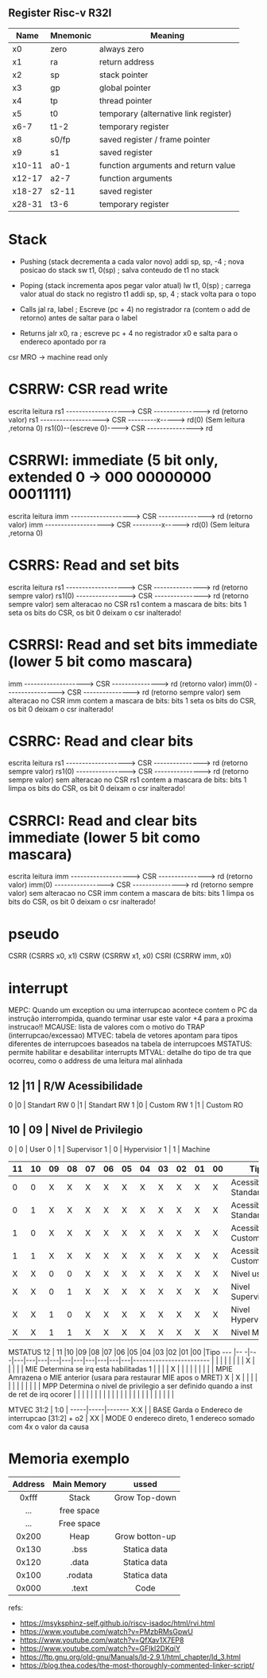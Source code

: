 
## Register Risc-v R32I

Name  |Mnemonic|Meaning
------|--------|---------------------------------------
x0    |zero    |always zero
x1    |ra      |return address
x2    |sp      |stack pointer
x3    |gp      |global pointer
x4    |tp      |thread pointer
x5    |t0      |temporary (alternative link register)
x6-7  |t1-2    |temporary register
x8    |s0/fp   |saved register / frame pointer
x9    |s1      |saved register
x10-11|a0-1    |function arguments and return value
x12-17|a2-7    |function arguments
x18-27|s2-11   |saved register
x28-31|t3-6    |temporary register

# Stack

 - Pushing (stack decrementa a cada valor novo)
    addi sp, sp, -4 ; nova posicao do stack 
    sw t1, 0(sp)    ; salva conteudo de t1 no stack
 
 - Poping (stack incrementa apos pegar valor atual)
    lw t1, 0(sp)    ; carrega valor atual do stack no registro t1
    addi sp, sp, 4  ; stack volta para o topo
    
 - Calls
    jal ra, label ; Escreve (pc + 4) no registrador ra (contem o add de retorno) antes de saltar para o label
    

- Returns
    jalr x0, ra   ; escreve pc + 4  no registrador x0 e salta para o endereco apontado por ra


csr
MRO -> machine read only

# CSRRW: CSR read write
escrita                                        leitura 
rs1 ------------------->  CSR ---------------> rd (retorno valor)
rs1 ------------------->  CSR ---------x-----> rd(0) (Sem leitura ,retorna 0)
rs1(0)--(escreve 0)---->  CSR ---------------> rd                                              

# CSRRWI: immediate (5 bit only, extended 0 -> 000 00000000 00011111)
escrita                                        leitura 
imm ------------------->  CSR ---------------> rd (retorno valor)
imm ------------------->  CSR ---------x-----> rd(0) (Sem leitura ,retorna 0)

# CSRRS: Read and set bits                                         
escrita                                        leitura 
rs1 ------------------->  CSR ---------------> rd (retorno sempre valor)
rs1(0) ---------------->  CSR ---------------> rd (retorno sempre valor) sem alteracao no CSR
rs1 contem a mascara de bits: bits 1 seta os bits do CSR, os bit 0 deixam o csr inalterado!

# CSRRSI: Read and set bits immediate (lower 5 bit como mascara)
imm ------------------->  CSR ---------------> rd (retorno valor)
imm(0) ---------------->  CSR ---------------> rd (retorno sempre valor) sem alteracao no CSR
imm contem a mascara de bits: bits 1 seta os bits do CSR, os bit 0 deixam o csr inalterado!

# CSRRC: Read and clear bits
escrita                                        leitura 
rs1 ------------------->  CSR ---------------> rd (retorno sempre valor)
rs1(0) ---------------->  CSR ---------------> rd (retorno sempre valor) sem alteracao no CSR
rs1 contem a mascara de bits: bits 1 limpa os bits do CSR, os bit 0 deixam o csr inalterado!


# CSRRCI: Read and clear bits immediate (lower 5 bit como mascara)
escrita                                        leitura 
imm ------------------->  CSR ---------------> rd (retorno valor)
imm(0) ---------------->  CSR ---------------> rd (retorno sempre valor) sem alteracao no CSR
imm contem a mascara de bits: bits 1 limpa os bits do CSR, os bit 0 deixam o csr inalterado!

# pseudo
CSRR (CSRRS x0, x1)
CSRW (CSRRW x1, x0)
CSRI (CSRRW imm, x0)


# interrupt
MEPC: Quando um exception ou uma interrupcao acontece contem o PC da instrução interrompida, quando terminar usar este valor +4 para a proxima instrucao!!
MCAUSE: lista de valores com o motivo do TRAP (interrupcao/excessao)
MTVEC: tabela de vetores apontam para tipos diferentes de interrupcoes baseados na tabela de interrupcoes
MSTATUS: permite habilitar e desabilitar interrupts
MTVAL: detalhe do tipo de tra que ocorreu, como o address de uma leitura mal alinhada

12 |11 | R/W Acessibilidade
-----------------------------
0  |0  | Standart RW 
0  |1  | Standart RW
1  |0  | Custom RW
1  |1  | Custom RO

10 | 09 | Nivel de Privilegio
-----------------------------
0  | 0  | User
0  | 1  | Supervisor
1  | 0  | Hypervisior
1  | 1  | Machine


11 |10 |09 |08 |07 |06 |05 |04 |03 |02 |01 |00 |Tipo
---|---|---|---|---|---|---|---|---|---|---|---|---------------------------
0  |0  |X  |X  |X  |X  |X  |X  |X  |X  |X  |X  |Acessibilidade Standart RW 
0  |1  |X  |X  |X  |X  |X  |X  |X  |X  |X  |X  |Acessibilidade Standart RW
1  |0  |X  |X  |X  |X  |X  |X  |X  |X  |X  |X  |Acessibilidade Custom RW
1  |1  |X  |X  |X  |X  |X  |X  |X  |X  |X  |X  |Acessibilidade Custom RO
X  |X  |0  |0  |X  |X  |X  |X  |X  |X  |X  |X  |Nivel user
X  |X  |0  |1  |X  |X  |X  |X  |X  |X  |X  |X  |Nivel Supervisor
X  |X  |1  |0  |X  |X  |X  |X  |X  |X  |X  |X  |Nivel Hypervisior
X  |X  |1  |1  |X  |X  |X  |X  |X  |X  |X  |X  |Nivel Machine



MSTATUS
 12 | 11 |10 |09 |08 |07 |06 |05 |04 |03 |02 |01 |00 |Tipo
--- |-- -|---|---|---|---|---|---|---|---|---|---|---|------------------------
    |    |   |   |   |   |   |   | X |   |   |   |   | MIE  Determina se irq esta habilitadas 1
    |    |   |   | X |   |   |   |   |   |   |   |   | MPIE Amrazena o MIE anterior (usara para restaurar MIE apos o MRET)
 X  | X  |   |   |   |   |   |   |   |   |   |   |   | MPP Determina o nivel de privilegio a ser definido quando a inst de ret de irq ocorer
    |    |   |   |   |   |   |   |   |   |   |   |
    |    |   |   |   |   |   |   |   |   |   |   |

MTVEC
31:2 | 1:0 |
-----|-----|-------
 X:X |     | BASE Garda o Endereco de interrupcao  [31:2] + o2
     | XX  | MODE 0 endereco direto, 1 endereco somado com 4x o valor da causa 


# Memoria exemplo 

Address|Main Memory|ussed
:-----:|:---------:|:--------------:
 0xfff |Stack      |Grow Top-down    
  ...  |free space |  
  ...  |Free space |    
 0x200 |Heap       |Grow botton-up
 0x130 |.bss       |Statica data
 0x120 |.data      |Statica data
 0x100 |.rodata    |Statica data
 0x000 |.text      |Code

refs:
- https://msyksphinz-self.github.io/riscv-isadoc/html/rvi.html
- https://www.youtube.com/watch?v=PMzbRMsGpwU
- https://www.youtube.com/watch?v=QfXav1X7EP8
- https://www.youtube.com/watch?v=GFlkl2DKqiY
- https://ftp.gnu.org/old-gnu/Manuals/ld-2.9.1/html_chapter/ld_3.html
- https://blog.thea.codes/the-most-thoroughly-commented-linker-script/